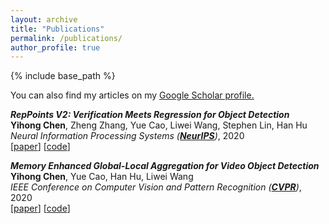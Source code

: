 ```yaml
---
layout: archive
title: "Publications"
permalink: /publications/
author_profile: true
---
```


{% include base_path %}

 You can also find my articles on my <u><a href="https://scholar.google.com/citations?user=Rf2fsFUAAAAJ">Google Scholar profile</a>.</u>  

<i><strong>RepPoints V2: Verification Meets Regression for Object Detection</strong></i>  
<strong>Yihong Chen</strong>, Zheng Zhang, Yue Cao, Liwei Wang, Stephen Lin, Han Hu  
<i>Neural Information Processing Systems (<strong>[NeurIPS](https://neurips.cc/)</strong>)</i>, 2020  
[[paper](https://arxiv.org/abs/2007.08508)] [[code](https://github.com/Scalsol/RepPointsV2)]  

<i><strong>Memory Enhanced Global-Local Aggregation for Video Object Detection</strong></i>  
<strong>Yihong Chen</strong>, Yue Cao, Han Hu, Liwei Wang  
<i>IEEE Conference on Computer Vision and Pattern Recognition ([<strong>CVPR</strong>](http://cvpr2020.thecvf.com/))</i>, 2020  
 [[paper](https://arxiv.org/abs/2003.12063)] [[code](https://github.com/Scalsol/mega.pytorch)]  

